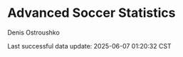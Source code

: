 # Advanced Soccer Statistics
Denis Ostroushko

<!-- gfm -->

Last successful data update: 2025-06-07 01:20:32 CST
